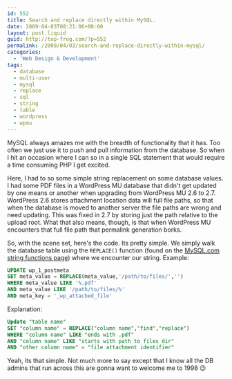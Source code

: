 ```yaml
---
id: 552
title: Search and replace directly within MySQL.
date: 2009-04-03T08:21:06+00:00
layout: post.liquid
guid: http://top-frog.com/?p=552
permalink: /2009/04/03/search-and-replace-directly-within-mysql/
categories:
  - 'Web Design & Development'
tags:
  - database
  - multi-user
  - mysql
  - replace
  - sql
  - string
  - table
  - wordpress
  - wpmu
---
```

MySQL always amazes me with the breadth of functionality that it has. Too often we just use it to push and pull information from the database. So when I hit an occasion where I can so in a single SQL statement that would require a time consuming PHP I get excited. 



Here, I had to so some simple string replacement on some database values. I had some PDF files in a WordPress MU database that didn't get updated by one means or another when upgrading from WordPress MU 2.6 to 2.7. WordPress 2.6 stores attachment location data will full file paths, so that when the database is moved to another server the file paths are wrong and need updating. This was fixed in 2.7 by storing just the path relative to the upload root. What that also means, though, is that when WordPress MU encounters that full file path that permalink generation borks. 

So, with the scene set, here's the code. Its pretty simple. We simply walk the database table using the `REPLACE()` function (found on the [MySQL.com string functions page](http://dev.mysql.com/doc/refman/5.1/en/string-functions.html)) where we encounter our string. Example:

``` sql
UPDATE wp_1_postmeta
SET meta_value = REPLACE(meta_value,'/path/to/files/','')
WHERE meta_value LIKE '%.pdf'
AND meta_value LIKE '/path/to/files/%'
AND meta_key = '_wp_attached_file'
```

Explanation:

``` sql
Update "table name"
SET "column name" = REPLACE("column name","find","replace")
WHERE "column name" LIKE "ends with .pdf"
AND "column name" LIKE "starts with path to files dir"
AND "other column name" = "file attachment identifier"
```

Yeah, its that simple. Not much more to say except that I know all the DB admins that run across this are gonna want to welcome me to 1998 😉
